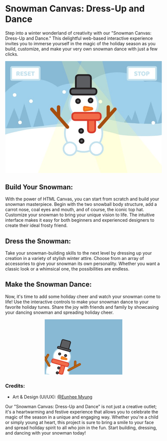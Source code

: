 # Snowman Canvas: Dress-Up and Dance

Step into a winter wonderland of creativity with our "Snowman Canvas: Dress-Up and Dance." This delightful web-based interactive experience invites you to immerse yourself in the magic of the holiday season as you build, customize, and make your very own snowman dance with just a few clicks.

<div align="center">
<img src="./image/snowman.jpg" alt="Snowman" title="Snowman"/>
</div>

## Build Your Snowman:

With the power of HTML Canvas, you can start from scratch and build your snowman masterpiece. Begin with the two snowball body structure, add a carrot nose, coal eyes and mouth, and of course, the iconic top hat. Customize your snowman to bring your unique vision to life. The intuitive interface makes it easy for both beginners and experienced designers to create their ideal frosty friend.

## Dress the Snowman:

Take your snowman-building skills to the next level by dressing up your creation in a variety of stylish winter attire. Choose from an array of accessories to give your snowman its own personality. Whether you want a classic look or a whimsical one, the possibilities are endless.

## Make the Snowman Dance:

Now, it's time to add some holiday cheer and watch your snowman come to life! Use the interactive controls to make your snowman dance to your favorite holiday tunes. Share the joy with friends and family by showcasing your dancing snowman and spreading holiday cheer.

<div align="center">
    <img src="./image/background.svg" alt="Snowman" width="250px" title="Snowman"/>
</div>

### Credits:

- Art & Design (UI/UX): [@Eunhee Myung](https://www.linkedin.com/in/eunhee-myung-808422195/)

Our "Snowman Canvas: Dress-Up and Dance" is not just a creative outlet; it's a heartwarming and festive experience that allows you to celebrate the magic of the season in a unique and engaging way. Whether you're a child or simply young at heart, this project is sure to bring a smile to your face and spread holiday spirit to all who join in the fun. Start building, dressing, and dancing with your snowman today!
